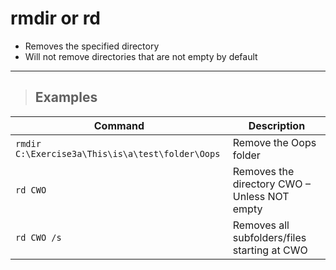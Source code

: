 # rmdir or rd

- Removes the specified directory
- Will not remove directories that are not empty by default

---

> ## **Examples**

| **Command** | **Description** |
|-------------|-----------------|
| `rmdir C:\Exercise3a\This\is\a\test\folder\Oops` | Remove the Oops folder |
| `rd CWO` | Removes the directory CWO – Unless NOT empty |
| `rd CWO /s` | Removes all subfolders/files starting at CWO |